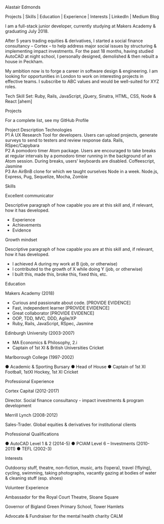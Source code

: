 Alastair Edmonds

Projects | Skills | Education | Experience | Interests | LinkedIn | Medium Blog 

I am a full-stack junior developer, currently studying at Makers Academy & graduating July 2018. 

After 5 years trading equities & derivatives, I started a social finance consultancy – Cortex – to help address major social issues by structuring & implementing impact investments.  For the past 18 months, having studied AutoCAD at night school, I personally designed, demolished & then rebuilt a house in Peckham.  

My ambition now is to forge a career in software design & engineering.  I am looking for opportunities in London to work on interesting projects in effective teams.  I subscribe to ABC values and would be well-suited for XYZ roles.

Tech Skill Set: Ruby, Rails, JavaScript, jQuery, Sinatra, HTML, CSS, Node & React [ahem]



Projects

For a complete list, see my GitHub Profile 

  Project	Description                             	Technologies                            
  P1     	A UX Research Tool for developers. Users can upload projects, generate surveys to send to testers and review response data.	Rails, RSpec/Capybara                   
  P2     	A pomodoro timer Atom package. Users are encouraged to take breaks at regular intervals by a pomodoro timer running in the background of an Atom session. During breaks, users' keyboards are disabled.	Coffeescript, Jasmine                   
  P3     	An AirBnB clone for which we taught ourselves Node in a week.	Node.js, Express, Pug, Sequelize, Mocha, Zombie



Skills

Excellent communicator

Descriptive paragraph of how capable you are at this skill and, if relevant, how it has developed.

- Experience
- Achievements
- Evidence

Growth mindset

Descriptive paragraph of how capable you are at this skill and, if relevant, how it has developed.

- I achieved A during my work at B (job, or otherwise)
- I contributed to the growth of X while doing Y (job, or otherwise)
- I built this, made this, broke this, fixed this, etc.
  

Education

Makers Academy (2018)

- Curious and passionate about code. [PROVIDE EVIDENCE]
- Fast, independent learner [PROVIDE EVIDENCE]
- Great collaborator [PROVIDE EVIDENCE]
- OOP, TDD, MVC, DDD, Agile/XP
- Ruby, Rails, JavaScript, RSpec, Jasmine

Edinburgh University (2003-2007)

- MA Economics & Philosophy, 2.i
- Captain of 1st XI & British Universities Cricket

Marlborough College (1997-2002)

● Academic & Sporting Bursary  ● Head of House  ● Captain of 1st XI Football, 1stXI Hockey, 1st XI Cricket



Professional Experience

Cortex Capital (2012-2017)

Director.  Social finance consultancy - impact investments & program development

Merrill Lynch (2008-2012)

Sales-Trader.  Global equities & derivatives for institutional clients



Professional Qualifications

● AutoCAD Level 1 & 2 (2014-5)  ● PCIAM Level 6 – Investments (2010-2011)  ● TEFL (2002-3)

 

Interests

Outdoorsy stuff, theatre, non-fiction, music, arts (!opera), travel (!flying), cycling, swimming, taking photographs, vacantly gazing at bodies of water & cleaning stuff (esp. shoes)

 

Volunteer Experience

Ambassador for the Royal Court Theatre, Sloane Square

Governor of Bigland Green Primary School, Tower Hamlets

Advocate & Fundraiser for the mental health charity CALM
